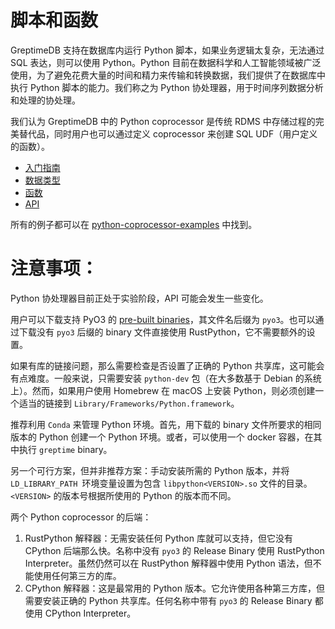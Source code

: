 # 脚本和函数

GreptimeDB 支持在数据库内运行 Python 脚本，如果业务逻辑太复杂，无法通过 SQL 表达，则可以使用 Python。Python 目前在数据科学和人工智能领域被广泛使用，为了避免花费大量的时间和精力来传输和转换数据，我们提供了在数据库中执行 Python 脚本的能力。我们称之为 Python 协处理器，用于时间序列数据分析和处理的协处理。

我们认为 GreptimeDB 中的 Python coprocessor 是传统 RDMS 中存储过程的完美替代品，同时用户也可以通过定义 coprocessor 来创建 SQL UDF（用户定义的函数）。

- [入门指南](./getting-started.md)
- [数据类型](./data-types.md)
- [函数](./function.md)
- [API](./api.md)

所有的例子都可以在 [python-coprocessor-examples](https://github.com/GreptimeTeam/python-coprocessor-examples) 中找到。

# 注意事项：

Python 协处理器目前正处于实验阶段，API 可能会发生一些变化。

用户可以下载支持 PyO3 的 [pre-built binaries](https://greptime.cn/download)，其文件名后缀为 `pyo3`。也可以通过下载没有 `pyo3` 后缀的 binary 文件直接使用 RustPython，它不需要额外的设置。

如果有库的链接问题，那么需要检查是否设置了正确的 Python 共享库，这可能会有点难度。一般来说，只需要安装 `python-dev` 包（在大多数基于 Debian 的系统上）。然而，如果用户使用 Homebrew 在 macOS 上安装 Python，则必须创建一个适当的链接到 `Library/Frameworks/Python.framework`。

推荐利用 `Conda` 来管理 Python 环境。首先，用下载的 binary 文件所要求的相同版本的 Python 创建一个 Python 环境。或者，可以使用一个 docker 容器，在其中执行 `greptime` binary。

另一个可行方案，但并非推荐方案：手动安装所需的 Python 版本，并将 `LD_LIBRARY_PATH `环境变量设置为包含 `libpython<VERSION>.so` 文件的目录。`<VERSION>` 的版本号根据所使用的 Python 的版本而不同。

两个 Python coprocessor 的后端：

1. RustPython 解释器：无需安装任何 Python 库就可以支持，但它没有 CPython 后端那么快。名称中没有 `pyo3` 的 Release Binary 使用 RustPython Interpreter。虽然仍然可以在 RustPython 解释器中使用 Python 语法，但不能使用任何第三方的库。
2. CPython 解释器：这是最常用的 Python 版本。它允许使用各种第三方库，但需要安装正确的 Python 共享库。任何名称中带有 `pyo3` 的 Release Binary 都使用 CPython Interpreter。

